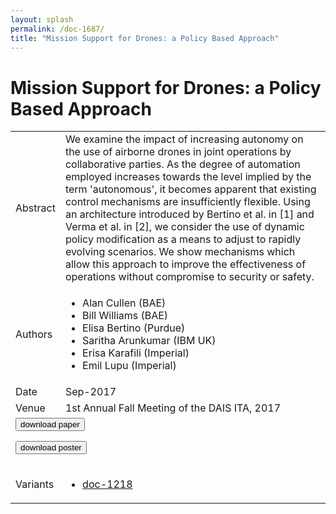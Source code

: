 ```yaml
---
layout: splash
permalink: /doc-1687/
title: "Mission Support for Drones: a Policy Based Approach"
---
```


# Mission Support for Drones: a Policy Based Approach

<table>
    <tbody>
    <tr>
        <td>Abstract</td>
        <td>We examine the impact of increasing autonomy on the use of airborne drones in joint operations by collaborative parties. As the degree of automation employed increases towards the level implied by the term 'autonomous', it becomes apparent that existing control mechanisms are insufficiently flexible. Using an architecture introduced by Bertino et al. in [1] and Verma et al. in [2], we consider the use of dynamic policy modification as a means to adjust to rapidly evolving scenarios. We show mechanisms which allow this approach to improve the effectiveness of operations without compromise to security or safety.</td>
    </tr>
    <tr>
        <td>Authors</td>
        <td>
            <ul>
                <li>Alan Cullen (BAE)</li>
                <li>Bill Williams (BAE)</li>
                <li>Elisa Bertino (Purdue)</li>
                <li>Saritha Arunkumar (IBM UK)</li>
                <li>Erisa Karafili (Imperial)</li>
                <li>Emil Lupu (Imperial)</li>
            </ul>
        </td>
    </tr>
    <tr>
        <td>Date</td>
        <td>Sep-2017</td>
    </tr>
    <tr>
        <td>Venue</td>
        <td>1st Annual Fall Meeting of the DAIS ITA, 2017</td>
    </tr>
        <tr>
            <td colspan="2">
                <form method="get" action="https://dais-ita.org/sites/default/files/S_002-paper.pdf">
                    <button type="submit">download paper</button>
                </form>
                <form method="get" action="https://dais-ita.org/sites/default/files/S_002-poster.pdf">
                    <button type="submit">download poster</button>
                </form>
            </td>
        </tr>
        <tr>
            <td>Variants</td>
            <td>
                <ul>
                    <li><a href="${varId}">doc-1218</a></li>
                </ul>
            </td>
        </tr>
    </tbody>
</table>
